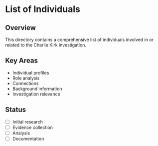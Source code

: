 # List of Individuals

## Overview
This directory contains a comprehensive list of individuals involved in or related to the Charlie Kirk investigation.

## Key Areas
- Individual profiles
- Role analysis
- Connections
- Background information
- Investigation relevance

## Status
- [ ] Initial research
- [ ] Evidence collection
- [ ] Analysis
- [ ] Documentation